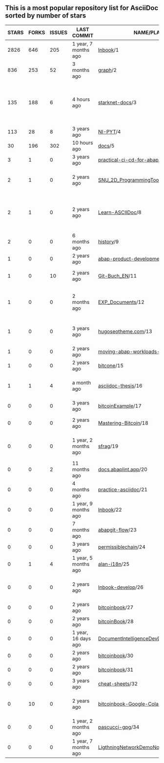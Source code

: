 ## This is a most popular repository list for AsciiDoc sorted by number of stars
|STARS|FORKS|ISSUES|LAST COMMIT|NAME/PLACE|DESCRIPTION|
| --- | --- | --- | --- | --- | --- |
| 2826 | 646 | 205 | 1 year, 7 months ago | [lnbook](https://github.com/lnbook/lnbook)/1 | Mastering the Lightning Network (LN) |
| 836 | 253 | 52 | 3 months ago | [graph](https://github.com/krlawrence/graph)/2 | Practical Gremlin - An Apache TinkerPop Tutorial |
| 135 | 188 | 6 | 4 hours ago | [starknet-docs](https://github.com/starknet-io/starknet-docs)/3 | The repo for Starknet's developer documentation. Includes contribution guidelines and the Starknet documentation supplementary style guide |
| 113 | 28 | 8 | 3 years ago | [NI-PYT](https://github.com/cvut/NI-PYT)/4 | Materiály k předmětu NI-PYT na FIT ČVUT |
| 30 | 196 | 302 | 10 hours ago | [docs](https://github.com/vaadin/docs)/5 | Official documentation for Vaadin and Hilla. |
| 3 | 1 | 0 | 3 years ago | [practical-ci-cd-for-abap](https://github.com/heliconialabs/practical-ci-cd-for-abap)/6 | practical-ci-cd-for-abap |
| 2 | 1 | 0 | 2 years ago | [SNU_2D_ProgrammingTools_IDE_ASCIIDoc](https://github.com/seanpm2001/SNU_2D_ProgrammingTools_IDE_ASCIIDoc)/7 | The ASCIIDoc Programming language IDE submodule for SNU Programming Tools. |
| 2 | 1 | 0 | 2 years ago | [Learn-ASCIIDoc](https://github.com/seanpm2001/Learn-ASCIIDoc)/8 | A repository for showcasing my knowledge of the ASCIIDoc programming language, and continuing to learn the language |
| 2 | 0 | 0 | 6 months ago | [history](https://github.com/avp/history)/9 | Notes on history. |
| 1 | 0 | 0 | 2 years ago | [abap-product-development](https://github.com/heliconialabs/abap-product-development)/10 | ABAP Product Development |
| 1 | 0 | 10 | 2 years ago | [Git-Buch_EN](https://github.com/Fossy-Cats/Git-Buch_EN)/11 | English translation of "Das Git-Buch" (The Git Book) |
| 1 | 0 | 0 | 2 months ago | [EXP_Documents](https://github.com/mobilehugh/EXP_Documents)/12 | Sciency fiction table top RPG documentation. Asciidoc to HTML site generation using Antoradocs. |
| 1 | 0 | 0 | 3 years ago | [hugoseotheme.com](https://github.com/devidw/hugoseotheme.com)/13 | Website of the SEO theme for HUGO. Features, Articles, Examples, Documentation. |
| 1 | 0 | 0 | 2 years ago | [moving-abap-workloads-to-serverless](https://github.com/heliconialabs/moving-abap-workloads-to-serverless)/14 | Moving ABAP workloads to Serverless |
| 1 | 0 | 0 | 2 years ago | [bitcone](https://github.com/eeeadma/bitcone)/15 | None |
| 1 | 1 | 4 | a month ago | [asciidoc-thesis](https://github.com/cartabinaria/asciidoc-thesis)/16 | Un punto di partenza per la scrittura di una tesi in AsciiDoc aderente alle specifiche del DISI. |
| 0 | 0 | 0 | 3 years ago | [bitcoinExample](https://github.com/chanakya1/bitcoinExample)/17 | None |
| 0 | 0 | 0 | 2 years ago | [Mastering-Bitcoin](https://github.com/ShopperooOfficial/Mastering-Bitcoin)/18 | Mastering Bitcoin 2nd Edition - Programming the Open Blockchain |
| 0 | 0 | 0 | 1 year, 2 months ago | [sfrag](https://github.com/sean-clayton/sfrag)/19 | A fantasy tabletop role-playing game where you delve in dungeons and destroy dragons. |
| 0 | 0 | 2 | 11 months ago | [docs.abaplint.app](https://github.com/heliconialabs/docs.abaplint.app)/20 | abaplint.app documentation |
| 0 | 0 | 0 | 4 months ago | [practice-asciidoc](https://github.com/Neos21/practice-asciidoc)/21 | Practice AsciiDoc |
| 0 | 0 | 0 | 1 year, 9 months ago | [lnbook](https://github.com/Forte42/lnbook)/22 | A copy of the Mastering Lightning repository for my own learning |
| 0 | 0 | 0 | 7 months ago | [abapgit-flow](https://github.com/heliconialabs/abapgit-flow)/23 | abapGit Flow |
| 0 | 0 | 0 | 3 years ago | [permissiblechain](https://github.com/virtualkingraj/permissiblechain)/24 | None |
| 0 | 1 | 4 | 1 year, 5 months ago | [alan-i18n](https://github.com/alan-if/alan-i18n)/25 | ALAN Internationalization Project |
| 0 | 0 | 0 | 2 years ago | [lnbook-develop](https://github.com/Kodylow/lnbook-develop)/26 | My work on Mastering Lightning's coding problems, from github.com/lnbook/lnbook |
| 0 | 0 | 0 | 2 years ago | [bitcoinbook](https://github.com/wersw73/bitcoinbook)/27 | None |
| 0 | 0 | 0 | 2 years ago | [bitcoinBook](https://github.com/fabeto10/bitcoinBook)/28 | None |
| 0 | 0 | 0 | 1 year, 16 days ago | [DocumentIntelligenceDevDocs](https://github.com/KingBromeliad/DocumentIntelligenceDevDocs)/29 | None |
| 0 | 0 | 0 | 2 years ago | [bitcoinbook](https://github.com/adamdoxtater/bitcoinbook)/30 | None |
| 0 | 0 | 0 | 2 years ago | [bitcoinbook](https://github.com/vins059/bitcoinbook)/31 | None |
| 0 | 0 | 0 | 3 years ago | [cheat-sheets](https://github.com/devidw/cheat-sheets)/32 | A collection of school related cheat sheets |
| 0 | 10 | 0 | 2 years ago | [bitcoinbook-Google-Colab](https://github.com/demining/bitcoinbook-Google-Colab)/33 | Mastering Bitcoin 2nd Edition - Programming the Open Blockchain Google Colab |
| 0 | 0 | 0 | 1 year, 2 months ago | [pascucci-gpg](https://github.com/tajmone/pascucci-gpg)/34 | Guida di Mario Pascucci all'uso di GnuPG |
| 0 | 0 | 0 | 1 year, 7 months ago | [LigthningNetworkDemoNode](https://github.com/sgtSong/LigthningNetworkDemoNode)/35 | None |